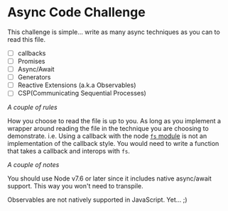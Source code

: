 # Async Code Challenge

This challenge is simple... write as many async techniques as you can to read this file.

- [ ] callbacks
- [ ] Promises
- [ ] Async/Await
- [ ] Generators
- [ ] Reactive Extensions (a.k.a Observables)
- [ ] CSP(Communicating Sequential Processes)

_A couple of rules_

How you choose to read the file is up to you. As long as you implement a wrapper around reading the file in the technique you are choosing to demonstrate. i.e. Using a callback with the node [`fs` module](https://nodejs.org/api/fs.html) is not an implementation of the callback style. You would need to write a function that takes a callback and interops with `fs`.

_A couple of notes_

You should use Node v7.6 or later since it includes native async/await support. This way you won't need to transpile.

Observables are not natively supported in JavaScript. Yet... ;)
